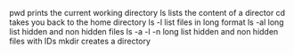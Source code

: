 pwd prints the current working directory
ls lists the content of a director
cd takes you back to the home directory
ls -l list files in long format
ls -al long list hidden and non hidden files
ls -a -l -n long list hidden and non hidden files with IDs
mkdir creates a directory
